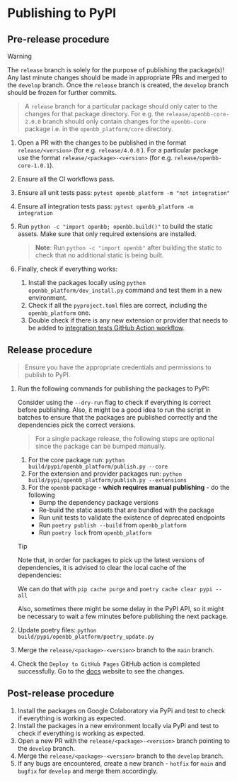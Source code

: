 # Publishing to PyPI

## Pre-release procedure

> [!WARNING]
> The `release` branch is solely for the purpose of publishing the package(s)! Any last minute changes should be made in appropriate PRs and merged to the `develop` branch. Once the `release` branch is created, the `develop` branch should be frozen for further commits.

> A `release` branch for a particular package should only cater to the changes for that package directory. For e.g. the `release/openbb-core-2.0.0` branch should only contain changes for the `openbb-core` package i.e. in the `openbb_platform/core` directory.

1. Open a PR with the changes to be published in the format `release/<version>` (for e.g. `release/4.0.0` ). For a particular package use the format `release/<package>-<version>` (for e.g. `release/openbb-core-1.0.1`).
2. Ensure all the CI workflows pass.
3. Ensure all unit tests pass: `pytest openbb_platform -m "not integration"`
4. Ensure all integration tests pass: `pytest openbb_platform -m integration`
5. Run `python -c "import openbb; openbb.build()"` to build the static assets. Make sure that only required extensions are installed.

    > **Note**: Run `python -c "import openbb"` after building the static to check that no additional static is being built.

6. Finally, check if everything works:

   1. Install the packages locally using `python openbb_platform/dev_install.py` command and test them in a new environment.
   2. Check if all the `pyproject.toml` files are correct, including the `openbb_platform` one.
   3. Double check if there is any new extension or provider that needs to be added to [integration tests GitHub Action workflow](/.github/workflows/platform-api-integration-test.yml).

## Release procedure

> Ensure you have the appropriate credentials and permissions to publish to PyPI.

1. Run the following commands for publishing the packages to PyPI:

    Consider using the `--dry-run` flag to check if everything is correct before publishing.
    Also, it might be a good idea to run the script in batches to ensure that the packages are published correctly and the dependencies pick the correct versions.

    > For a single package release, the following steps are optional since the package can be bumped manually.

    1. For the core package run: `python build/pypi/openbb_platform/publish.py --core`
    2. For the extension and provider packages run: `python build/pypi/openbb_platform/publish.py --extensions`
    3. For the `openbb` package - **which requires manual publishing** - do the following
         - Bump the dependency package versions
         - Re-build the static assets that are bundled with the package
         - Run unit tests to validate the existence of deprecated endpoints
         - Run `poetry publish --build` from `openbb_platform`
         - Run `poetry lock` from `openbb_platform`

    > [!TIP]
    > Note that, in order for packages to pick up the latest versions of dependencies, it is advised to clear the local cache of the dependencies:
    >
    > We can do that with `pip cache purge` and `poetry cache clear pypi --all`
    >
    > Also, sometimes there might be some delay in the PyPI API, so it might be necessary to wait a few minutes before publishing the next package.

2. Update poetry files: `python build/pypi/openbb_platform/poetry_update.py`
3. Merge the `release/<package>-<version>` branch to the `main` branch.
4. Check the `Deploy to GitHub Pages` GitHub action is completed successfully. Go to the [docs](https://docs.openbb.co) website to see the changes.

## Post-release procedure

1. Install the packages on Google Colaboratory via PyPi and test to check if everything is working as expected.
2. Install the packages in a new environment locally via PyPi and test to check if everything is working as expected.
3. Open a new PR with the `release/<package>-<version>` branch pointing to the `develop` branch.
4. Merge the `release/<package>-<version>` branch to the `develop` branch.
5. If any bugs are encountered, create a new branch - `hotfix` for `main` and `bugfix` for `develop` and merge them accordingly.
